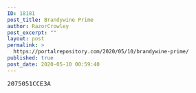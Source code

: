 ```yaml
---
ID: 18181
post_title: Brandywine Prime
author: RazorCrowley
post_excerpt: ""
layout: post
permalink: >
  https://portalrepository.com/2020/05/10/brandywine-prime/
published: true
post_date: 2020-05-10 00:59:40
---
```

<pre>2075051CCE3A</pre>